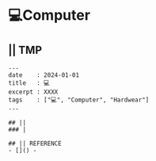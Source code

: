 # 💻Computer
## || TMP
```
---
date    : 2024-01-01
title   : 💻 
excerpt : XXXX
tags    : ["💻", "Computer", "Hardwear"]
---

## || 
### |

## || REFERENCE
- []() -
```
